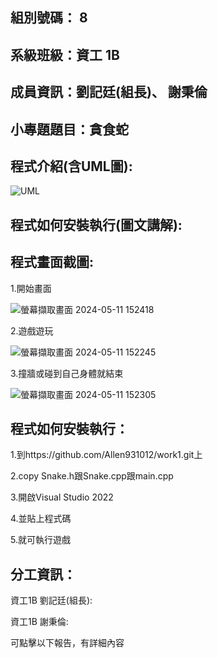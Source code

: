 ## 組別號碼： 8

## 系級班級：資工 1B

## 成員資訊：劉記廷(組長)、 謝秉倫

## 小專題題目：貪食蛇

## 程式介紹(含UML圖):
![UML](https://github.com/Allen931012/Snake/assets/164881533/a6b1a0e7-ef9a-4da8-8e51-87b10662e560)


## 程式如何安裝執行(圖文講解):


## 程式畫面截圖:
1.開始畫面

![螢幕擷取畫面 2024-05-11 152418](https://github.com/Allen931012/Snake/assets/164881533/f927fa3d-6526-4a06-a42d-577ac2bfcfea)

2.遊戲遊玩

![螢幕擷取畫面 2024-05-11 152245](https://github.com/Allen931012/Snake/assets/164881533/7bf24440-6eb6-4d78-b3e4-ac00c5e7d3b9)

3.撞牆或碰到自己身體就結束

![螢幕擷取畫面 2024-05-11 152305](https://github.com/Allen931012/Snake/assets/164881533/66a0ba81-fbdb-4a78-b565-bb8875105927)


## 程式如何安裝執行：
1.到https://github.com/Allen931012/work1.git上

2.copy Snake.h跟Snake.cpp跟main.cpp

3.開啟Visual Studio 2022

4.並貼上程式碼

5.就可執行遊戲


## 分工資訊：

資工1B 劉記廷(組長):

資工1B 謝秉倫:

可點擊以下報告，有詳細內容

